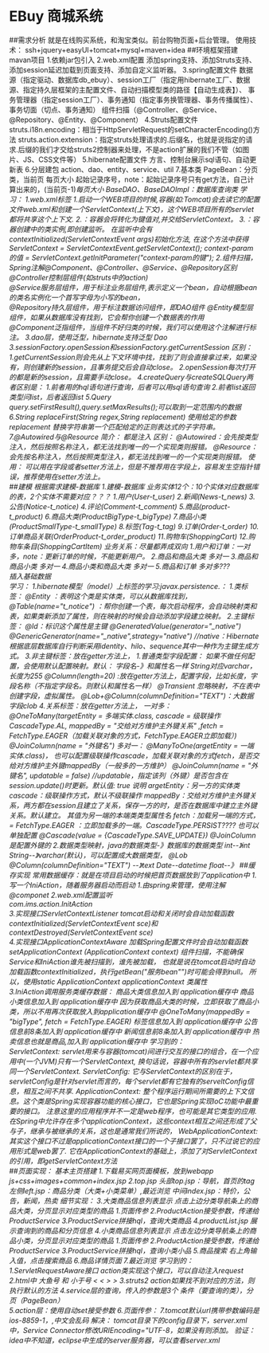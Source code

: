# EBuy 商城系统
##需求分析
就是在线购买系统，和淘宝类似。前台购物页面+后台管理。
使用技术：
    ssh+jquery+easyUI+tomcat+mysql+maven+idea
##环境框架搭建
mavan项目
    1.依赖jar包引入
    2.web.xml配置
        添加spring支持、添加Struts支持、添加session延迟加载到页面支持、添加自定义监听器。
    3.spring配置文件
        数据源（指定驱动、数据库db_ebuy）、session工厂（指定用hibernate工厂、数据源、指定持久层框架的主配置文件、自动扫描模型类的路径【自动生成表】）、 
        事务管理器（指定session工厂）、事务通知（指定事务换管理器、事务传播属性）、事务切面（切点、事务通知）
        组件扫描（@Controller、@Service、@Repository、@Entity、@Component）
    4.Struts配置文件
        struts.i18n.encoding：相当于HttpServletRequest的setCharacterEncoding()方法
        struts.action.extension：指定struts处理请求的.后缀名，也就是说指定的请求.后缀的我们才交给struts2控制器来处理，不是action扩展的我们不管（如图片、JS、CSS文件等）
    5.hibernate配置文件
        方言、控制台展示sql语句、自动更新表
    6.分层建包
        action、dao、entity、service、util
    7.基本类
        PageBean：分页类，当前页 每页大小 起始记录序号，note：起始记录序号只有get方法，自己计算出来的，(当前页-1)*每页大小
        BaseDAO<T>、BaseDAOImpl<T>：数据库查询类
    学习：
        1.web.xml标签
            1.启动一个WEB项目的时候,容器(如:Tomcat)会去读它的配置文件web.xml和创建一个ServletContext(上下文)，这个WEB项目所有的servlet都将共享这个上下文.
            2.<context-param></context-param>：容器会将<context-param></context-param>转化为键值对,并交给ServletContext。
            3.<listener></listener>：容器创建<listener></listener>中的类实例,即创建监听。
                在监听中会有contextInitialized(ServletContextEvent args)初始化方法,
                在这个方法中获得ServletContext = ServletContextEvent.getServletContext();
                context-param的值 = ServletContext.getInitParameter("context-param的键");
        2.组件扫描，Spring注解@Component、@Controller、@Service、@Repository区别
            @Controller控制层组件(如struts中的action)         
            @Service服务层组件，用于标注业务层组件,表示定义一个bean，自动根据bean的类名实例化一个首写字母为小写的bean，                                
            @Repository持久层组件，用于标注数据访问组件，即DAO组件
            @Entity模型层组件，如果从数据库没有找到，它会帮你创建一个数据表的作用            
            @Component泛指组件，当组件不好归类的时候，我们可以使用这个注解进行标注。 
        3.dao层，使用泛型，hibernate支持泛型
            Dao<T>                   
        3.sessionFactory.openSession和sessionFactory.getCurrentSession
            区别：
                1.getCurrentSession则会先从上下文环境中找，找到了则会直接拿过来，如果没有，则创建新的session，且事务提交后会自动close。
                2.openSession每次打开的都是新的session，且需要手动close。
        4.createQuery与createSQLQuery两者区别是：
            1.前者用的hql语句进行查询，后者可以用sql语句查询
            2.前者list返回类型问list<Bean>，后者返回list<Object>
        5.Query 
            query.setFirstResult(),query.setMaxResults();可以取到一定范围内的数据
        6.String replaceFirst(String regex,String replacement)
            使用给定的参数 replacement 替换字符串第一个匹配给定的正则表达式的子字符串。
        7.@Autowired与@Resource
          简介：
             都是注入
          区别：
             @Autowired：会先按类型注入，然后按照名称注入，都无法找到唯一的一个实现类则报错。
             @Resource：会先按名称注入，然后按照类型注入，都无法找到唯一的一个实现类则报错。
          使用：
             可以用在字段或者setter方法上，但是不推荐用在字段上，容易发生空指针错误，推荐使用在setter方法上。   
##建模
根据需求建模-数据库
    1.建模-数据库
        业务实体12个：10个实体对应数据库的表，2个实体不需要对应？？？
            1.用户(User-t_user)
            2.新闻(News-t_news)
            3.公告(Notice-t_notice)
            4.评论(Comment-t_comment)
            5.商品(product-t_product)
            6.商品大类(ProductBigType-t_bigType)
            7.商品小类(ProductSmallType-t_smallType)
            8.标签(Tag-t_tag)
            9.订单(Order-t_order)
            10.订单商品关联(OrderProduct-t_order_product)
            11.购物车(ShoppingCart)
            12.购物车条目(ShoppingCartItem)
        业务关系：尽量都弄成双向
            1.用户和订单：一对多，note：更新订单的时候，不能更新用户。
            2.商品和商品大类 多对一
            3.商品和商品小类 多对一 
            4.商品小类和商品大类 多对一 
            5.商品和订单 多对多???    
        插入基础数据  
    学习：
        1.hibernate模型（model）上标签的学习:javax.persistence.*：
            1.类标签：
                @Entity ：表明这个类是实体类，可以从数据库找到，
                @Table(name="t_notice")  ：帮你创建一个表，每次启动程序，会自动映射类和表，如果类新添加了属性，则在映射的时候会自动添加字段建立映射。
            2.主键标签：
                @Id：标识这个属性是主键
                @GeneratedValue(generator="_native")
                @GenericGenerator(name="_native",strategy="native")   //native：Hibernate根据底层数据库自行判断采用identity、hilo、sequence其中一种作为主键生成方式。
            3.非主键标签：放在getter方法上，
                1.普通类型字段配置：
                    如果不做任何配置，会使用默认配置映射。默认：
                        字段名-》和属性名一样
                        String对应varchar，长度为255
                    @Column(length=20) :放在getter方法上，配置字段，比如长度，字段名称（不指定字段名。则默认和属性名一样）
                    @Transient  忽略映射，不在表中创建字段，虚拟属性。
                    @Lob+@Column(columnDefinition="TEXT")：大数据字段clob
            4.关系标签：放在getter方法上，
                一对多：
                    @OneToMany(targetEntity = 多端实体.class, cascade = 级联操作CascadeType.AL, mappedBy = "交给对方维护主外键关系" ,fetch = FetchType.EAGER（加载关联对象的方式，FetchType.EAGER立即加载）)
                    @JoinColumn(name = "外键名") 
                多对一：
                    @ManyToOne(argetEntity = 一端实体.class)， 也可以配置级联操作cascade，加载关联对象的方式fetch，是否交给对方维护主外键mappedBy（一般多的一方维护）
                    @JoinColumn(name = "外键名", updatable = false)  //updatable，指定该列（外键）是否包含在session.update()时更新。默认值: true
                说明
                    argetEntity：另一方的实体类
                    cascade：级联操作方式，默认不级联操作
                    mappedBy：交给对方维护主外键关系，两方都在session且建立了关系，保存一方的时，是否在数据库中建立主外键关系。默认建立。
                        其值为另一端的本端类类型属性名
                    fetch：加载另一端的方式， = FetchType.EAGER  ：立即加载多的一端。CascadeType.PERSIST????
                    也可以单独配置
                        @Cascade(value = {CascadeType.SAVE_UPDATE}) 
                    @JoinColumn是配置外键的
        2.数据类型映射，java的数据类型-》数据库的数据类型
            int--》int
            String--》varchar(默认)，可以配置成大数据类型，
                 @Lob
                 @Column(columnDefinition="TEXT")
                    --》text
            Date--datetime
            float--》
##缓存实现
常用数据缓存：就是在项目启动的时候把首页数据放到了application中
    1.写一个IniAction，随着服务器启动而启动
        1.由spring来管理，使用注解@componet
        2.web.xml配置监听
            <listener>  
                <listener-class>com.ims.action.InitAction</listener-class>  
            </listener> 
        3.实现接口ServletContextListener
            tomcat启动和关闭时会自动加载函数contextInitialized(ServletContextEvent sce)和contextDestroyed(ServletContextEvent sce)   
        4.实现接口ApplicationContextAware
            加载Spring配置文件时会自动加载函数setApplicationContext (ApplicationContext context)
            组件扫描，不能确保Service和IniAction谁先被扫描到，谁先被加载，
            也就是说在tomcat启动时自动加载函数contextInitialized，执行getBean("服务bean"")时可能会得到null。
            所以，使用static ApplicationContext applicationContext 类属性   
    3.IniAction调用服务类缓存数据：
        商品大类信息加入到 application缓存中
        商品小类信息加入到 application缓存中
            因为获取商品大类的时候，立即获取了商品小类，所以不用再次获取放入到application缓存中
            @OneToMany(mappedBy = "bigType", fetch = FetchType.EAGER)
        标签信息加入到 application缓存中
        公告信息前8条加入到 application缓存中
        新闻信息前8条加入到 application缓存中
        热卖信息也就是商品,加入到 application缓存中
    学习到的：    
        ServletContext:
            servlet用来与容器(tomcat)间进行交互的接口的组合，在一个应用中(一个JVM)只有一个ServletContext, 换句话说，容器中所有的servlet都共享同一个ServletContext.
        ServletConfig: 
            它与ServletContext的区别在于，servletConfig是针对servlet而言的，每个servlet都有它独有的serveltConfig信息，相互之间不共享.
        ApplicationContext: 
            整个程序运行期间所需要的上下文信息。这个类是Spring实现容器功能的核心接口，它也是Spring实现IoC功能中最重要的接口。
            注意这里的应用程序并不一定是web程序，也可能是其它类型的应用. 在Spring中允许存在多个applicationContext，这些context相互之间还形成了父与子，继承与被继承的关系，这也是通常我们所说的，
        WebApplicationContext: 
            其实这个接口不过是applicationContext接口的一个子接口罢了，只不过说它的应用形式是web罢了. 
            它在ApplicationContext的基础上，添加了对ServletContext的引用，即getServletContext方法         
##页面实现：
基本主页搭建
    1.下载易买网页面模板，放到webapp
        js+css+images+common+index.jsp
    2.top.jsp
        头部top.jsp：导航，首页的tag
        左侧left.jsp：商品分类（大类+小类菜单）,最近浏览
        中间index.jsp：特价，公告，新闻，热卖
细节实现：
    3.大类商品信息列表显示
        点击上边分类导航条上的商品大类，分页显示对应类型的商品
            1.页面传参
            2.ProductAction接受参数，传递给ProductService
            3.ProductService拼接hql，查询大类商品
            4.productList.jsp 展示查询到的商品和分页信息
    4.小类商品信息列表显示
        点击左边分类导航条上的商品小类，分页显示对应类型的商品
            1.页面传参
            2.ProductAction接受参数，传递给ProductService
            3.ProductService拼接hql，查询小类小品
    5.商品搜索
        右上角输入值，点击搜索商品
    6.商品详情页面
    7.最近浏览
学习到的：
    1.ServletRequestAware接口
        action类实现这个接口，可以自动注入request
    2.html中 大鱼号 和 小于号
        <   &lt;
        >   &gt;
    3.struts2
        action如果找不到对应的方法，则执行默认的方法
    4.service层的查询，传入的参数是3个
        条件（要查询的类），分页（PageBean）	 
    5.action层：使用自动set接受参数
    6.页面传参：
        <a href="action?参数"><a/>
    7.tomcat默认url携带参数编码是ios-8859-1，,中文会乱码
        解决：
            tomcat目录下的config目录下，server.xml中，Service Connector修改URIEncoding="UTF-8，如果没有则添加。
        验证：
            idea中不知道，eclipse中生成的server服务器，可以查看server.xml
        
              
        
         
         
         

        